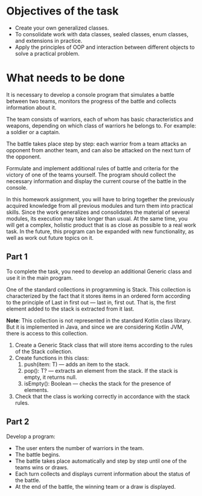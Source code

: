 # Objectives of the task
- Create your own generalized classes.
- To consolidate work with data classes, sealed classes, enum classes, and extensions in practice.
- Apply the principles of OOP and interaction between different objects to solve a practical problem.

# What needs to be done
It is necessary to develop a console program that simulates a battle between two teams, monitors the progress of the battle and collects information about it.

The team consists of warriors, each of whom has basic characteristics and weapons, depending on which class of warriors he belongs to. For example: a soldier or a captain.

The battle takes place step by step: each warrior from a team attacks an opponent from another team, and can also be attacked on the next turn of the opponent.

Formulate and implement additional rules of battle and criteria for the victory of one of the teams yourself. The program should collect the necessary information and display the current course of the battle in the console.

In this homework assignment, you will have to bring together the previously acquired knowledge from all previous modules and turn them into practical skills. Since the work generalizes and consolidates the material of several modules, its execution may take longer than usual. At the same time, you will get a complex, holistic product that is as close as possible to a real work task. In the future, this program can be expanded with new functionality, as well as work out future topics on it.

## Part 1
To complete the task, you need to develop an additional Generic class and use it in the main program.

One of the standard collections in programming is Stack. This collection is characterized by the fact that it stores items in an ordered form according to the principle of Last in first out — last in, first out. That is, the first element added to the stack is extracted from it last.

**Note**: This collection is not represented in the standard Kotlin class library. But it is implemented in Java, and since we are considering Kotlin JVM, there is access to this collection.

1. Create a Generic Stack<T> class that will store items according to the rules of the Stack collection.
2. Create functions in this class:
    1. push(item: T) — adds an item to the stack.
    2. pop(): T? — extracts an element from the stack. If the stack is empty, it returns null.
    3. isEmpty(): Boolean — checks the stack for the presence of elements.
3. Check that the class is working correctly in accordance with the stack rules.

## Part 2

Develop a program:
- The user enters the number of warriors in the team.
- The battle begins. 
- The battle takes place automatically and step by step until one of the teams wins or draws.
- Each turn collects and displays current information about the status of the battle.
- At the end of the battle, the winning team or a draw is displayed.
